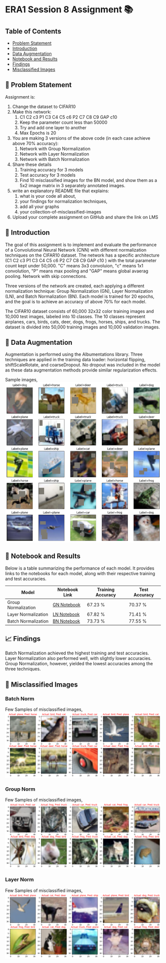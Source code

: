 # ERA1 Session 8 Assignment 📚

## Table of Contents
- [Problem Statement](#problem-statement)
- [Introduction](#introduction)
- [Data Augmentation](#data-augmentation)
- [Notebook and Results](#notebook-and-results)
- [Findings](#findings)
- [Misclassified Images](#misclassified-images)

## 🎯 Problem Statement
Assignment is:  
  
1. Change the dataset to CIFAR10  
2. Make this network:  
    1. C1 C2 c3 P1 C3 C4 C5 c6 P2 C7 C8 C9 GAP c10  
    2. Keep the parameter count less than 50000  
    3. Try and add one layer to another  
    4. Max Epochs is 20  
3. You are making 3 versions of the above code (in each case achieve above 70% accuracy):  
    1. Network with Group Normalization  
    2. Network with Layer Normalization  
    3. Network with Batch Normalization  
4. Share these details  
    1. Training accuracy for 3 models  
    2. Test accuracy for 3 models  
    3. Find 10 misclassified images for the BN model, and show them as a 5x2 image matrix in 3 separately annotated images.  
5. write an explanatory README file that explains:
    1. what is your code all about,
    2. your findings for normalization techniques,
    3. add all your graphs
    4. your collection-of-misclassified-images 
6. Upload your complete assignment on GitHub and share the link on LMS

## 📖 Introduction

The goal of this assignment is to implement and evaluate the performance of a Convolutional Neural Network (CNN) with different normalization techniques on the CIFAR10 dataset. The network has a specific architecture (C1 C2 c3 P1 C3 C4 C5 c6 P2 C7 C8 C9 GAP c10 ) with the total parameter count kept under 50,000. "C" means 3x3 convoluion, "c" means 1x1 convolution, "P" means max pooling and "GAP" means global avaerag pooling. Network with skip connections.

Three versions of the network are created, each applying a different normalization technique: Group Normalization (GN), Layer Normalization (LN), and Batch Normalization (BN). Each model is trained for 20 epochs, and the goal is to achieve an accuracy of above 70% for each model.

The CIFAR10 dataset consists of 60,000 32x32 color training images and 10,000 test images, labeled into 10 classes. The 10 classes represent airplanes, cars, birds, cats, deer, dogs, frogs, horses, ships, and trucks. The dataset is divided into 50,000 training images and 10,000 validation images.

## 🎲 Data Augmentation 
Augmentation is performed using the Albumentations library. Three techniques are applied in the training data loader: horizontal flipping, shiftScaleRotate, and coarseDropout. No dropout was included in the model as these data augmentation methods provide similar regularization effects.

Sample images,  
![augmentation](./images/augmented_images.png)

## 📓 Notebook and Results

Below is a table summarizing the performance of each model. It provides links to the notebooks for each model, along with their respective training and test accuracies.

| Model | Notebook Link | Training Accuracy | Test Accuracy |
|-------|---------------|-------------------|---------------|
| Group Normalization | [GN Notebook](./ERA1_S8_CIFAR10_GroupNorm.ipynb) | 67.23 % | 70.37 % |
| Layer Normalization | [LN Notebook](./ERA1_S8_CIFAR10_LayerNorm.ipynb) | 67.82 % | 71.41 % |
| Batch Normalization | [BN Notebook](./ERA1_S8_CIFAR10_BatchNorm.ipynb) | 73.73 % | 77.55 % |


## 📈 Findings
Batch Normalization achieved the highest training and test accuracies. Layer Normalization also performed well, with slightly lower accuracies. Group Normalization, however, yielded the lowest accuracies among the three techniques.

## 📸 Misclassified Images

### Batch Norm
Few Samples of misclassified images,  
![misclassified](./images/missclassfied_image_bn.png)

### Group Norm

Few Samples of misclassified images,  
![misclassified](./images/missclassfied_image_gn.png)

### Layer Norm

Few Samples of misclassified images,  
![misclassified](./images/missclassfied_image_ln.png)
